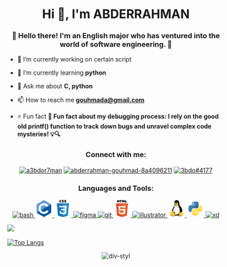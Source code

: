 <h1 align="center">Hi 👋, I'm ABDERRAHMAN</h1>
<h3 align="center">👋 Hello there! I'm an English major who has ventured into the world of software engineering. 🚀</h3>

- 🔭 I’m currently working on certain script

- 🌱 I’m currently learning **python**

- 💬 Ask me about **C, python**

- 📫 How to reach me **gouhmada@gmail.com**

- ⚡ Fun fact **🐞 Fun fact about my debugging process: I rely on the good old printf() function to track down bugs and unravel complex code mysteries! 💡🔍**

<h3 align="center">Connect with me:</h3>
<p align="center">
<a href="https://twitter.com/a3bdor7man" target="blank"><img align="center" src="https://raw.githubusercontent.com/rahuldkjain/github-profile-readme-generator/master/src/images/icons/Social/twitter.svg" alt="a3bdor7man" height="30" width="40" /></a>
<a href="https://linkedin.com/in/abderrahman-gouhmad-8a4096211" target="blank"><img align="center" src="https://raw.githubusercontent.com/rahuldkjain/github-profile-readme-generator/master/src/images/icons/Social/linked-in-alt.svg" alt="abderrahman-gouhmad-8a4096211" height="30" width="40" /></a>
<a href="https://discord.gg/3bdo#4177" target="blank"><img align="center" src="https://raw.githubusercontent.com/rahuldkjain/github-profile-readme-generator/master/src/images/icons/Social/discord.svg" alt="3bdo#4177" height="30" width="40" /></a>
</p>

<h3 align="center">Languages and Tools:</h3>
<p align="center"> <a href="https://www.gnu.org/software/bash/" target="_blank" rel="noreferrer"> <img src="https://www.vectorlogo.zone/logos/gnu_bash/gnu_bash-icon.svg" alt="bash" width="40" height="40"/> </a> <a href="https://www.cprogramming.com/" target="_blank" rel="noreferrer"> <img src="https://raw.githubusercontent.com/devicons/devicon/master/icons/c/c-original.svg" alt="c" width="40" height="40"/> </a> <a href="https://www.w3schools.com/css/" target="_blank" rel="noreferrer"> <img src="https://raw.githubusercontent.com/devicons/devicon/master/icons/css3/css3-original-wordmark.svg" alt="css3" width="40" height="40"/> </a> <a href="https://www.figma.com/" target="_blank" rel="noreferrer"> <img src="https://www.vectorlogo.zone/logos/figma/figma-icon.svg" alt="figma" width="40" height="40"/> </a> <a href="https://git-scm.com/" target="_blank" rel="noreferrer"> <img src="https://www.vectorlogo.zone/logos/git-scm/git-scm-icon.svg" alt="git" width="40" height="40"/> </a> <a href="https://www.w3.org/html/" target="_blank" rel="noreferrer"> <img src="https://raw.githubusercontent.com/devicons/devicon/master/icons/html5/html5-original-wordmark.svg" alt="html5" width="40" height="40"/> </a> <a href="https://www.adobe.com/in/products/illustrator.html" target="_blank" rel="noreferrer"> <img src="https://www.vectorlogo.zone/logos/adobe_illustrator/adobe_illustrator-icon.svg" alt="illustrator" width="40" height="40"/> </a> <a href="https://www.linux.org/" target="_blank" rel="noreferrer"> <img src="https://raw.githubusercontent.com/devicons/devicon/master/icons/linux/linux-original.svg" alt="linux" width="40" height="40"/> </a> <a href="https://www.python.org" target="_blank" rel="noreferrer"> <img src="https://raw.githubusercontent.com/devicons/devicon/master/icons/python/python-original.svg" alt="python" width="40" height="40"/> </a> <a href="https://www.adobe.com/products/xd.html" target="_blank" rel="noreferrer"> <img src="https://cdn.worldvectorlogo.com/logos/adobe-xd.svg" alt="xd" width="40" height="40"/> </a> </p>


  <picture>
    <source
      srcset="https://github-readme-stats.vercel.app/api?username=div-styl&show_icons=true&theme=dark"
      media="(prefers-color-scheme: dark)"
    />
    <source
      srcset="https://github-readme-stats.vercel.app/api?username=div-styl&show_icons=true"
      media="(prefers-color-scheme: light), (prefers-color-scheme: no-preference)"
    />
    <img src="https://github-readme-stats.vercel.app/api?username=div-styl&show_icons=true" />
  </picture>

  [![Top Langs](https://github-readme-stats.vercel.app/api/top-langs/?username=div-styl&layout=donut)](https://github.com/div-styl/github-readme-stats)



<p align="center"> <img src="https://komarev.com/ghpvc/?username=div-styl&label=Profile%20views&color=0e75b6&style=flat" alt="div-styl" /> </p>
